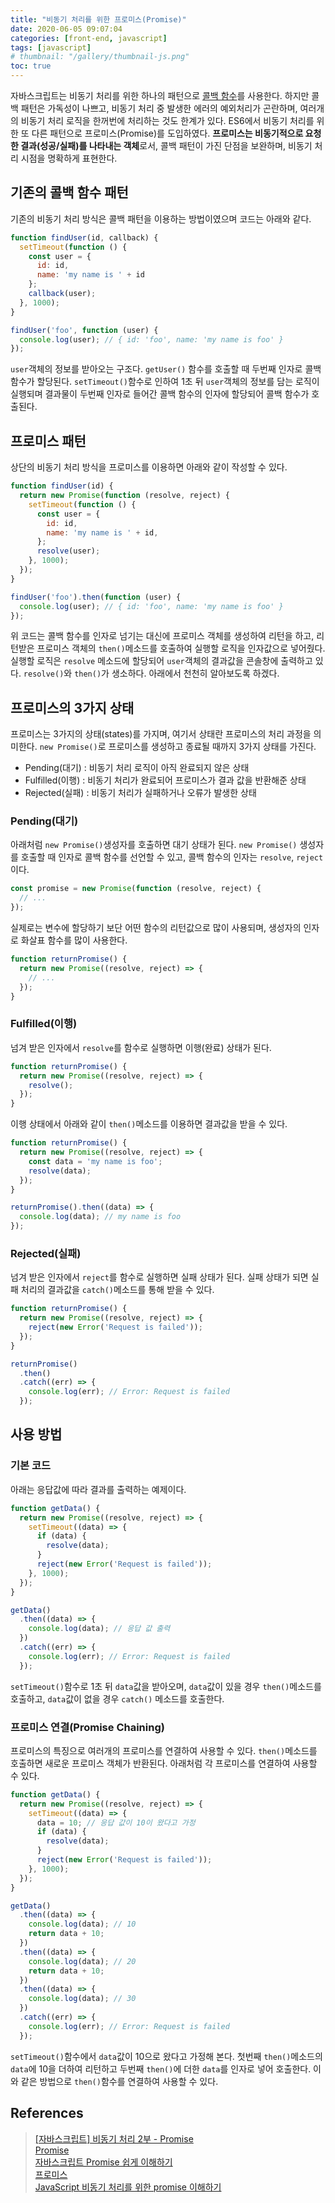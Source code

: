 ```yaml
---
title: "비동기 처리를 위한 프로미스(Promise)"
date: 2020-06-05 09:07:04
categories: [front-end, javascript]
tags: [javascript]
# thumbnail: "/gallery/thumbnail-js.png"
toc: true
---
```


자바스크립트는 비동기 처리를 위한 하나의 패턴으로 [콜백 함수](/2020/06/04/javascript-asynchronous-callback/)를 사용한다. 하지만 콜백 패턴은 가독성이 나쁘고, 비동기 처리 중 발생한 에러의 예외처리가 곤란하며, 여러개의 비동기 처리 로직을 한꺼번에 처리하는 것도 한계가 있다. ES6에서 비동기 처리를 위한 또 다른 패턴으로 프로미스(Promise)를 도입하였다. **프로미스는 비동기적으로 요청한 결과(성공/실패)를 나타내는 객체**로서, 콜백 패턴이 가진 단점을 보완하며, 비동기 처리 시점을 명확하게 표현한다.

<!-- more -->

## 기존의 콜백 함수 패턴
기존의 비동기 처리 방식은 콜백 패턴을 이용하는 방법이였으며 코드는 아래와 같다.

```javascript
function findUser(id, callback) {
  setTimeout(function () {
    const user = {
      id: id,
      name: 'my name is ' + id
    };
    callback(user);
  }, 1000);
}

findUser('foo', function (user) {
  console.log(user); // { id: 'foo', name: 'my name is foo' }
});
```
`user`객체의 정보를 받아오는 구조다. `getUser()` 함수를 호출할 때 두번째 인자로 콜백 함수가 할당된다. `setTimeout()`함수로 인하여 1초 뒤 `user`객체의 정보를 담는 로직이 실행되며 결과물이 두번째 인자로 들어간 콜백 함수의 인자에 할당되어 콜백 함수가 호출된다.

## 프로미스 패턴
상단의 비동기 처리 방식을 프로미스를 이용하면 아래와 같이 작성할 수 있다.

```javascript
function findUser(id) {
  return new Promise(function (resolve, reject) {
    setTimeout(function () {
      const user = {
        id: id,
        name: 'my name is ' + id,
      };
      resolve(user);
    }, 1000);
  });
}

findUser('foo').then(function (user) {
  console.log(user); // { id: 'foo', name: 'my name is foo' }
});
```
위 코드는 콜백 함수를 인자로 넘기는 대신에 프로미스 객체를 생성하여 리턴을 하고, 리턴받은 프로미스 객체의 `then()`메소드를 호출하여 실행할 로직을 인자값으로 넣어줬다. 실행할 로직은 `resolve` 메소드에 할당되어 `user`객체의 결과값을 콘솔창에 출력하고 있다. `resolve()`와 `then()`가 생소하다. 아래에서 천천히 알아보도록 하겠다.

## 프로미스의 3가지 상태
프로미스는 3가지의 상태(states)를 가지며, 여기서 상태란 프로미스의 처리 과정을 의미한다. `new Promise()`로 프로미스를 생성하고 종료될 때까지 3가지 상태를 가진다.

* Pending(대기) : 비동기 처리 로직이 아직 완료되지 않은 상태
* Fulfilled(이행) : 비동기 처리가 완료되어 프로미스가 결과 값을 반환해준 상태
* Rejected(실패) : 비동기 처리가 실패하거나 오류가 발생한 상태

### Pending(대기)
아래처럼 `new Promise()`생성자를 호출하면 대기 상태가 된다. `new Promise()` 생성자를 호출할 때 인자로 콜백 함수를 선언할 수 있고, 콜백 함수의 인자는 `resolve`, `reject`이다.

```javascript
const promise = new Promise(function (resolve, reject) {
  // ...
});
```

실제로는 변수에 할당하기 보단 어떤 함수의 리턴값으로 많이 사용되며, 생성자의 인자로 화살표 함수를 많이 사용한다.

```javascript
function returnPromise() {
  return new Promise((resolve, reject) => {
    // ...
  });
}
```

### Fulfilled(이행)
넘겨 받은 인자에서 `resolve`를 함수로 실행하면 이행(완료) 상태가 된다.

```javascript
function returnPromise() {
  return new Promise((resolve, reject) => {
    resolve();
  });
}
```

이행 상태에서 아래와 같이 `then()`메소드를 이용하면 결과값을 받을 수 있다.

```javascript
function returnPromise() {
  return new Promise((resolve, reject) => {
    const data = 'my name is foo';
    resolve(data);
  });
}

returnPromise().then((data) => {
  console.log(data); // my name is foo
});
```

### Rejected(실패)

넘겨 받은 인자에서 `reject`를 함수로 실행하면 실패 상태가 된다. 실패 상태가 되면 실패 처리의 결과값을 `catch()`메소드를 통해 받을 수 있다.

```javascript
function returnPromise() {
  return new Promise((resolve, reject) => {
    reject(new Error('Request is failed'));
  });
}

returnPromise()
  .then()
  .catch((err) => {
    console.log(err); // Error: Request is failed
  });
```

## 사용 방법

### 기본 코드
아래는 응답값에 따라 결과를 출력하는 예제이다.

```javascript
function getData() {
  return new Promise((resolve, reject) => {
    setTimeout((data) => {
      if (data) {
        resolve(data);
      }
      reject(new Error('Request is failed'));
    }, 1000);
  });
}

getData()
  .then((data) => {
    console.log(data); // 응답 값 출력
  })
  .catch((err) => {
    console.log(err); // Error: Request is failed
  });
```

`setTimeout()`함수로 1초 뒤 `data`값을 받아오며, `data`값이 있을 경우 `then()`메소드를 호출하고, `data`값이 없을 경우 `catch()` 메소드를 호출한다.

### 프로미스 연결(Promise Chaining)
프로미스의 특징으로 여러개의 프로미스를 연결하여 사용할 수 있다. `then()`메소드를 호출하면 새로운 프로미스 객체가 반환된다. 아래처럼 각 프로미스를 연결하여 사용할 수 있다.

```javascript
function getData() {
  return new Promise((resolve, reject) => {
    setTimeout((data) => {
      data = 10; // 응답 값이 10이 왔다고 가정
      if (data) {
        resolve(data);
      }
      reject(new Error('Request is failed'));
    }, 1000);
  });
}

getData()
  .then((data) => {
    console.log(data); // 10
    return data + 10;
  })
  .then((data) => {
    console.log(data); // 20
    return data + 10;
  })
  .then((data) => {
    console.log(data); // 30
  })
  .catch((err) => {
    console.log(err); // Error: Request is failed
  });
```

`setTimeout()`함수에서 `data`값이 10으로 왔다고 가정해 본다. 첫번째 `then()`메소드의 `data`에 10을 더하여 리턴하고 두번째 `then()`에 더한 `data`를 인자로 넣어 호출한다. 이와 같은 방법으로 `then()`함수를 연결하여 사용할 수 있다.

## References
> [[자바스크립트] 비동기 처리 2부 - Promise](https://www.daleseo.com/js-async-promise/)  
> [Promise](https://developer.mozilla.org/ko/docs/Web/JavaScript/Reference/Global_Objects/Promise)  
> [자바스크립트 Promise 쉽게 이해하기](https://joshua1988.github.io/web-development/javascript/promise-for-beginners/)  
> [프로미스](https://poiemaweb.com/es6-promise)  
> [JavaScript 비동기 처리를 위한 promise 이해하기](https://velog.io/@cyranocoding/2019-08-02-1808-작성됨-5hjytwqpqj)
